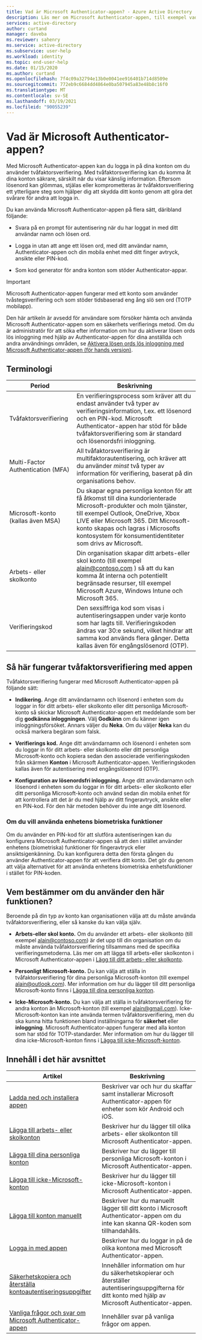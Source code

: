```yaml
---
title: Vad är Microsoft Authenticator-appen? - Azure Active Directory | Microsoft Docs
description: Läs mer om Microsoft Authenticator-appen, till exempel vad det är, hur det fungerar och vilken information som ingår i det här avsnittet av innehållet.
services: active-directory
author: curtand
manager: daveba
ms.reviewer: sahenry
ms.service: active-directory
ms.subservice: user-help
ms.workload: identity
ms.topic: end-user-help
ms.date: 01/15/2020
ms.author: curtand
ms.openlocfilehash: 7f4c09a32794e13b0e0041ee916401b714d8509e
ms.sourcegitcommit: 772eb9c6684dd4864e0ba507945a83e48b8c16f0
ms.translationtype: MT
ms.contentlocale: sv-SE
ms.lasthandoff: 03/19/2021
ms.locfileid: "90055239"
---
```

# <a name="what-is-the-microsoft-authenticator-app"></a>Vad är Microsoft Authenticator-appen?

Med Microsoft Authenticator-appen kan du logga in på dina konton om du använder tvåfaktorsverifiering. Med tvåfaktorsverifiering kan du komma åt dina konton säkrare, särskilt när du visar känslig information. Eftersom lösenord kan glömmas, stjälas eller komprometteras är tvåfaktorsverifiering ett ytterligare steg som hjälper dig att skydda ditt konto genom att göra det svårare för andra att logga in.

Du kan använda Microsoft Authenticator-appen på flera sätt, däribland följande:

- Svara på en prompt för autentisering när du har loggat in med ditt användar namn och lösen ord.

- Logga in utan att ange ett lösen ord, med ditt användar namn, Authenticator-appen och din mobila enhet med ditt finger avtryck, ansikte eller PIN-kod.

- Som kod generator för andra konton som stöder Authenticator-appar.

> [!Important]
> Microsoft Authenticator-appen fungerar med ett konto som använder tvåstegsverifiering och som stöder tidsbaserad eng ång slö sen ord (TOTP mobilapp).
>
>Den här artikeln är avsedd för användare som försöker hämta och använda Microsoft Authenticator-appen som en säkerhets verifierings metod. Om du är administratör för att söka efter information om hur du aktiverar lösen ords lös inloggning med hjälp av Authenticator-appen för dina anställda och andra användnings områden, se [Aktivera lösen ords lös inloggning med Microsoft Authenticator-appen (för hands version)](../authentication/howto-authentication-passwordless-phone.md).

## <a name="terminology"></a>Terminologi

| Period|Beskrivning|
| ----|-----------|
| Tvåfaktorsverifiering | En verifieringsprocess som kräver att du endast använder två typer av verifieringsinformation, t.ex. ett lösenord och en PIN-kod. Microsoft Authenticator-appen har stöd för både tvåfaktorsverifiering som är standard och lösenordsfri inloggning. |
| Multi-Factor Authentication (MFA) | All tvåfaktorsverifiering är multifaktorautentisering, och kräver att du använder *minst* två typer av information för verifiering, baserat på din organisations behov. |
| Microsoft-konto (kallas även MSA) | Du skapar egna personliga konton för att få åtkomst till dina kundorienterade Microsoft-produkter och moln tjänster, till exempel Outlook, OneDrive, Xbox LIVE eller Microsoft 365. Ditt Microsoft-konto skapas och lagras i Microsofts kontosystem för konsumentidentiteter som drivs av Microsoft. |
| Arbets- eller skolkonto | Din organisation skapar ditt arbets-eller skol konto (till exempel alain@contoso.com ) så att du kan komma åt interna och potentiellt begränsade resurser, till exempel Microsoft Azure, Windows Intune och Microsoft 365. |
| Verifieringskod | Den sexsiffriga kod som visas i autentiseringsappen under varje konto som har lagts till. Verifieringskoden ändras var 30:e sekund, vilket hindrar att samma kod används flera gånger. Detta kallas även för engångslösenord (OTP). |

## <a name="how-two-factor-verification-works-with-the-app"></a>Så här fungerar tvåfaktorsverifiering med appen

Tvåfaktorsverifiering fungerar med Microsoft Authenticator-appen på följande sätt:

- **Indikering.** Ange ditt användarnamn och lösenord i enheten som du loggar in för ditt arbets- eller skolkonto eller ditt personliga Microsoft-konto så skickar Microsoft Authenticator-appen ett meddelande som ber dig **godkänna inloggningen**. Välj **Godkänn** om du känner igen inloggningsförsöket. Annars väljer du **Neka**. Om du väljer **Neka** kan du också markera begäran som falsk.

- **Verifierings kod.** Ange ditt användarnamn och lösenord i enheten som du loggar in för ditt arbets- eller skolkonto eller ditt personliga Microsoft-konto och kopiera sedan den associerade verifieringskoden från skärmen **Konton** i Microsoft Authenticator-appen. Verifieringskoden kallas även för autentisering med engångslösenord (OTP).

- **Konfiguration av lösenordsfri inloggning.** Ange ditt användarnamn och lösenord i enheten som du loggar in för ditt arbets- eller skolkonto eller ditt personliga Microsoft-konto och använd sedan din mobila enhet för att kontrollera att det är du med hjälp av ditt fingeravtryck, ansikte eller en PIN-kod. För den här metoden behöver du inte ange ditt lösenord.

### <a name="whether-to-use-your-devices-biometric-capabilities"></a>Om du vill använda enhetens biometriska funktioner

Om du använder en PIN-kod för att slutföra autentiseringen kan du konfigurera Microsoft Authenticator-appen så att den i stället använder enhetens (biometriska) funktioner för fingeravtryck eller ansiktsigenkänning. Du kan konfigurera detta den första gången du använder Authenticator-appen för att verifiera ditt konto. Det gör du genom att välja alternativet för att använda enhetens biometriska enhetsfunktioner i stället för PIN-koden.

## <a name="who-decides-if-you-use-this-feature"></a>Vem bestämmer om du använder den här funktionen?

Beroende på din typ av konto kan organisationen välja att du måste använda tvåfaktorsverifiering, eller så kanske du kan välja själv.

- **Arbets-eller skol konto.** Om du använder ett arbets- eller skolkonto (till exempel alain@contoso.com) är det upp till din organisation om du måste använda tvåfaktorsverifiering tillsammans med de specifika verifieringsmetoderna. Läs mer om att lägga till arbets-eller skolkonton i Microsoft Authenticator-appen i [Lägg till ditt arbets- eller skolkonto](user-help-auth-app-add-work-school-account.md).

- **Personligt Microsoft-konto.** Du kan välja att ställa in tvåfaktorsverifiering för dina personliga Microsoft-konton (till exempel alain@outlook.com). Mer information om hur du lägger till ditt personliga Microsoft-konto finns i [Lägga till dina personliga konton](user-help-auth-app-add-personal-ms-account.md).

- **Icke-Microsoft-konto.** Du kan välja att ställa in tvåfaktorsverifiering för andra konton än Microsoft-konton (till exempel alain@gmail.com). Icke-Microsoft-konton kan inte använda termen tvåfaktorsverifiering, men du ska kunna hitta funktionen bland inställningarna för **säkerhet** eller **inloggning**. Microsoft Authenticator-appen fungerar med alla konton som har stöd för TOTP-standarder. Mer information om hur du lägger till dina icke-Microsoft-konton finns i [Lägga till icke-Microsoft-konton](user-help-auth-app-add-non-ms-account.md).

## <a name="in-this-section"></a>Innehåll i det här avsnittet

| Artikel | Beskrivning |
| ------ | ------------ |
| [Ladda ned och installera appen](user-help-auth-app-download-install.md) | Beskriver var och hur du skaffar samt installerar Microsoft Authenticator-appen för enheter som kör Android och iOS. |
| [Lägga till arbets- eller skolkonton](user-help-auth-app-add-work-school-account.md) | Beskriver hur du lägger till olika arbets- eller skolkonton till Microsoft Authenticator-appen. |
| [Lägga till dina personliga konton](user-help-auth-app-add-personal-ms-account.md) | Beskriver hur du lägger till personliga Microsoft-konton i Microsoft Authenticator-appen. |
| [Lägga till icke-Microsoft-konton](user-help-auth-app-add-non-ms-account.md) | Beskriver hur du lägger till icke-Microsoft-konton i Microsoft Authenticator-appen. |
| [Lägga till konton manuellt](user-help-auth-app-add-account-manual.md) | Beskriver hur du manuellt lägger till ditt konto i Microsoft Authenticator-appen om du inte kan skanna QR-koden som tillhandahålls. |
| [Logga in med appen](user-help-auth-app-sign-in.md) | Beskriver hur du loggar in på de olika kontona med Microsoft Authenticator-appen.|
| [Säkerhetskopiera och återställa kontoautentiseringsuppgifter](user-help-auth-app-backup-recovery.md) | Innehåller information om hur du säkerhetskopierar och återställer autentiseringsuppgifterna för ditt konto med hjälp av Microsoft Authenticator-appen. |
| [Vanliga frågor och svar om Microsoft Authenticator-appen](user-help-auth-app-faq.md) | Innehåller svar på vanliga frågor om appen. |
